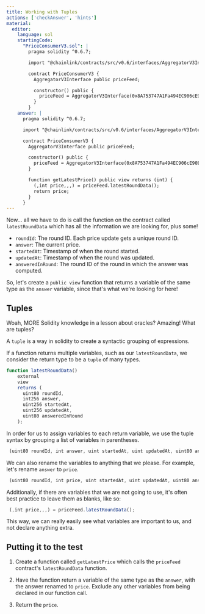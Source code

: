 ```yaml
---
title: Working with Tuples
actions: ['checkAnswer', 'hints']
material:
  editor:
    language: sol
    startingCode:
      "PriceConsumerV3.sol": |
        pragma solidity ^0.6.7;

        import "@chainlink/contracts/src/v0.6/interfaces/AggregatorV3Interface.sol";

        contract PriceConsumerV3 {
          AggregatorV3Interface public priceFeed;

          constructor() public {
            priceFeed = AggregatorV3Interface(0x8A753747A1Fa494EC906cE90E9f37563A8AF630e);
          }
        }
    answer: |
      pragma solidity ^0.6.7;

      import "@chainlink/contracts/src/v0.6/interfaces/AggregatorV3Interface.sol";

      contract PriceConsumerV3 {
        AggregatorV3Interface public priceFeed;

        constructor() public {
          priceFeed = AggregatorV3Interface(0x8A753747A1Fa494EC906cE90E9f37563A8AF630e);
        }

        function getLatestPrice() public view returns (int) {
          (,int price,,,) = priceFeed.latestRoundData();
          return price;
        }
      }
---
```


Now... all we have to do is call the function on the contract called `latestRoundData` which has all the information we are looking for, plus some!

- `roundId`: The round ID. Each price update gets a unique round ID. 
- `answer`: The current price.
- `startedAt`: Timestamp of when the round started.
- `updatedAt`: Timestamp of when the round was updated.
- `answeredInRound`: The round ID of the round in which the answer was computed.

So, let's create a `public view` function that returns a variable of the same type as the `answer` variable, since that's what we're looking for here!

## Tuples
Woah, MORE Solidity knowledge in a lesson about oracles? Amazing! What are tuples?

A `tuple` is a way in solidity to create a syntactic grouping of expressions. 

If a function returns multiple variables, such as our `latestRoundData`, we consider the return type to be a `tuple` of many types. 

```javascript
function latestRoundData()
    external
    view
    returns (
      uint80 roundId,
      int256 answer,
      uint256 startedAt,
      uint256 updatedAt,
      uint80 answeredInRound
    );
```

In order for us to assign variables to each return variable, we use the tuple syntax by grouping a list of variables in parentheses.

```javascript
 (uint80 roundId, int answer, uint startedAt, uint updatedAt, uint80 answeredInRound) = priceFeed.latestRoundData();
```

We can also rename the variables to anything that we please. For example, let's rename `answer` to `price`.

```javascript
 (uint80 roundId, int price, uint startedAt, uint updatedAt, uint80 answeredInRound) = priceFeed.latestRoundData();
```

Additionally, if there are variables that we are not going to use, it's often best practice to leave them as blanks, like so:

```javascript
 (,int price,,,) = priceFeed.latestRoundData();
```

This way, we can really easily see what variables are important to us, and not declare anything extra. 

## Putting it to the test

1. Create a function called `getLatestPrice` which calls the `priceFeed` contract's `latestRoundData` function.
   
2. Have the function return a variable of the same type as the `answer`, with the answer renamed to `price`. Exclude any other variables from being declared in our function call. 

3. Return the `price`. 
